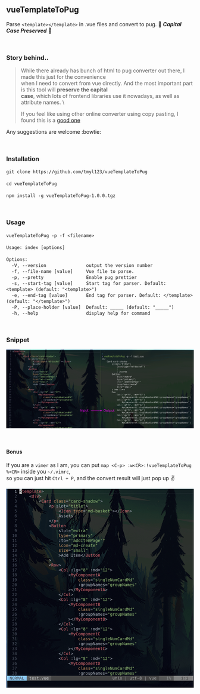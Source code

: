 ## vueTemplateToPug

Parse `<template></template>` in .vue files and convert to pug. :tada: ***Capital Case Preserved*** :tada:

<br>

### Story behind..
>While there already has bunch of html to pug converter out there, I made this just for the convenience \
>when I need to convert from vue directly. And the most important part is this tool will **preserve the capital \
>case**, which lots of frontend libraries use it nowadays, as well as attribute names. \
>
>If you feel like using other online converter using copy pasting, I found this is a [good one](https://html2pug.now.sh)


Any suggestions are welcome :bowtie:

<br>


### Installation
```
git clone https://github.com/tmyl123/vueTemplateToPug

cd vueTemplateToPug

npm install -g vueTemplateToPug-1.0.0.tgz
```

<br>


### Usage

```
vueTemplateToPug -p -f <filename>

Usage: index [options]

Options:
  -V, --version               output the version number
  -f, --file-name [value]     Vue file to parse.
  -p, --pretty                Enable pug prettier
  -s, --start-tag [value]     Start tag for parser. Default: <template> (default: "<template>")
  -e, --end-tag [value]       End tag for parser. Default: </template> (default: "</template>")
  -P, --place-holder [value]  Default: _____ (default: "_____")
  -h, --help                  display help for command

```

<br>


### Snippet
![image](https://github.com/tmyl123/vueTemplateToPug/blob/master/snippet.png)

<br>

#### Bonus
If you are a `vimer` as I am, you can put `map <C-p> :w<CR>:!vueTemplateToPug %<CR>` inside you `~/.vimrc`, \
so you can just hit `Ctrl + P`, and the convert result will just pop up :v:

![image](https://github.com/tmyl123/vueTemplateToPug/blob/master/vim_snippet.gif)
